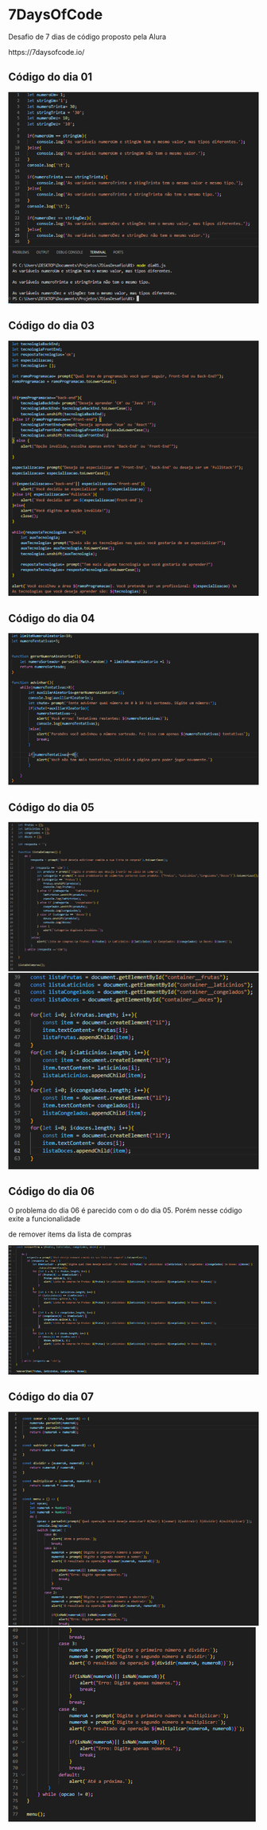 # 7DaysOfCode
<p> Desafio de 7 dias de código proposto pela Alura</p>
https://7daysofcode.io/
<br>

## Código do dia 01

![primeiroDia](https://github.com/tuliusalves/7DaysOfCode/blob/main/screens/Dia%2001.PNG)

## Código do dia 03

![terceiroDia](https://github.com/tuliusalves/7DaysOfCode/blob/main/screens/Dia03.PNG)

## Código do dia 04

![quartoDia](https://github.com/tuliusalves/7DaysOfCode/blob/main/screens/Dia04.PNG)

## Código do dia 05
![quintoDia_parteA](https://github.com/tuliusalves/7DaysOfCode/blob/main/screens/dia05_A.PNG)
![quintoDia_parteB](https://github.com/tuliusalves/7DaysOfCode/blob/main/screens/dia05_B.PNG)

## Código do dia 06
<p> O problema do dia 06 é parecido com o do dia 05. Porém nesse código exite a funcionalidade</p>
<p> de remover items da lista de compras</p>

![sextoDia](https://github.com/tuliusalves/7DaysOfCode/blob/main/screens/Dia06.PNG)

## Código do dia 07

![setimoDia_parteA](https://github.com/tuliusalves/7DaysOfCode/blob/main/screens/Dia07_A.PNG)
![setimoDia_parteB](https://github.com/tuliusalves/7DaysOfCode/blob/main/screens/Dia07_B.PNG)
